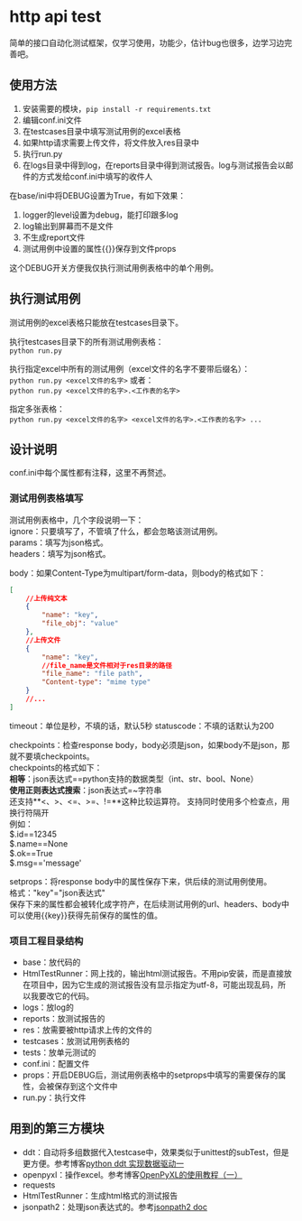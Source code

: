 # http api test

简单的接口自动化测试框架，仅学习使用，功能少，估计bug也很多，边学习边完善吧。

##  使用方法

1. 安装需要的模块，`pip install -r requirements.txt` 
2. 编辑conf.ini文件
3. 在testcases目录中填写测试用例的excel表格
4. 如果http请求需要上传文件，将文件放入res目录中
5. 执行run.py
6. 在logs目录中得到log，在reports目录中得到测试报告。log与测试报告会以邮件的方式发给conf.ini中填写的收件人

在base/ini中将DEBUG设置为True，有如下效果：

1. logger的level设置为debug，能打印跟多log
2. log输出到屏幕而不是文件
3. 不生成report文件
4. 测试用例中设置的属性{{}}保存到文件props

这个DEBUG开关方便我仅执行测试用例表格中的单个用例。

## 执行测试用例

测试用例的excel表格只能放在testcases目录下。

执行testcases目录下的所有测试用例表格：  
`python run.py`

执行指定excel中所有的测试用例（excel文件的名字不要带后缀名）：  
`python run.py <excel文件的名字>`
或者：  
`python run.py <excel文件的名字>.<工作表的名字>`

指定多张表格：  
`python run.py <excel文件的名字> <excel文件的名字>.<工作表的名字> ...`

## 设计说明

conf.ini中每个属性都有注释，这里不再赘述。

### 测试用例表格填写

测试用例表格中，几个字段说明一下：  
ignore：只要填写了，不管填了什么，都会忽略该测试用例。  
params：填写为json格式。  
headers：填写为json格式。  

body：如果Content-Type为multipart/form-data，则body的格式如下：
```json
[
    //上传纯文本
    {
        "name": "key",
        "file_obj": "value"
    },
    //上传文件
    {
        "name": "key",
        //file_name是文件相对于res目录的路径
        "file_name": "file path",
        "Content-type": "mime type"
    }
    //...
]
```

timeout：单位是秒，不填的话，默认5秒
statuscode：不填的话默认为200  

checkpoints：检查response body，body必须是json，如果body不是json，那就不要填checkpoints。  
checkpoints的格式如下：  
**相等**：json表达式==python支持的数据类型（int、str、bool、None）  
**使用正则表达式搜索**：json表达式=~字符串  
还支持**<、>、<=、>=、!=**这种比较运算符。
支持同时使用多个检查点，用换行符隔开  
例如：  
$.id==12345  
$.name==None  
$.ok==True  
$.msg=='message'

setprops：将response body中的属性保存下来，供后续的测试用例使用。  
格式："key"="json表达式"  
保存下来的属性都会被转化成字符产，在后续测试用例的url、headers、body中可以使用{{key}}获得先前保存的属性的值。

### 项目工程目录结构

- base：放代码的
- HtmlTestRunner：网上找的，输出html测试报告。不用pip安装，而是直接放在项目中，因为它生成的测试报告没有显示指定为utf-8，可能出现乱码，所以我要改它的代码。
- logs：放log的
- reports：放测试报告的
- res：放需要被http请求上传的文件的
- testcases：放测试用例表格的
- tests：放单元测试的
- conf.ini：配置文件
- props：开启DEBUG后，测试用例表格中的setprops中填写的需要保存的属性，会被保存到这个文件中
- run.py：执行文件

## 用到的第三方模块

- ddt：自动将多组数据代入testcase中，效果类似于unittest的subTest，但是更方便。参考博客[python ddt 实现数据驱动一](https://www.cnblogs.com/nancyzhu/p/8563884.html)
- openpyxl：操作excel。参考博客[OpenPyXL的使用教程（一）](https://www.jianshu.com/p/642456aa93e2)
- requests
- HtmlTestRunner：生成html格式的测试报告
- jsonpath2：处理json表达式的。参考[jsonpath2 doc](https://jsonpath2.readthedocs.io/en/latest/index.html)

